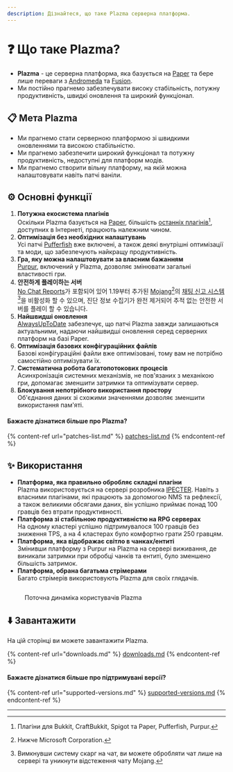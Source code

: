 ```yaml
---
description: Дізнайтеся, що таке Plazma серверна платформа.
---
```


# ❓ Що таке Plazma?

- **Plazma** - це серверна платформа, яка базується на [Paper](https://github.com/PaperMC/Paper) та бере лише переваги з [Andromeda](https://github.com/EarendelArchived/Andromeda) та [Fusion](https://github.com/RuinedTechnologyUnify/Fusion).
- Ми постійно прагнемо забезпечувати високу стабільність, потужну продуктивність, швидкі оновлення та широкий функціонал.

## 📋 Мета Plazma <a href="#id-1" id="id-1"></a>

- Ми прагнемо стати серверною платформою зі швидкими оновленнями та високою стабільністю.
- Ми прагнемо забезпечити широкий функціонал та потужну продуктивність, недоступні для платформ модів.
- Ми прагнемо створити вільну платформу, на якій можна налаштовувати навіть патчі ваніли.

## ⚙️ Основні функції <a href="#id-2" id="id-2"></a>

1. **Потужна екосистема плагінів**\
   Оскільки Plazma базується на [Paper](https://github.com/PaperMC/Paper), більшість [останніх плагінів](#user-content-fn-1)[^1], доступних в Інтернеті, працюють належним чином.
2. **Оптимізація без необхідних налаштувань**\
   Усі патчі [Pufferfish](https://github.com/pufferfish-gg/Pufferfish) вже включені, а також деякі внутрішні оптимізації та моди, що забезпечують найкращу продуктивність.
3. **Гра, яку можна налаштовувати за власним бажанням**\
   [Purpur](https://github.com/PurpurMC/Purpur), включений у Plazma, дозволяє змінювати загальні властивості гри.
4. **안전하게 플레이하는 서버**\
   [No Chat Reports](https://github.com/Aizistral-Studios/No-Chat-Reports)가 포함되어 있어 1.19부터 추가된 [Mojang](#user-content-fn-2)[^2]의 [채팅 신고 시스템](#user-content-fn-3)[^3]을 비활성화 할 수 있으며, 진단 정보 수집기가 완전 제거되어 추적 없는 안전한 서버를 플레이 할 수 있습니다.
5. **Найшвидші оновлення**\
   [AlwaysUpToDate](https://github.com/PlazmaMC/AlwaysUpToDate) забезпечує, що патчі Plazma завжди залишаються актуальними, надаючи найшвидші оновлення серед серверних платформ на базі Paper.
6. **Оптимізація базових конфігураційних файлів**\
   Базові конфігураційні файли вже оптимізовані, тому вам не потрібно самостійно оптимізувати їх.
7. **Систематична робота багатопотокових процесів**\
   Асинхронізація системних механізмів, не пов'язаних з механікою гри, допомагає зменшити затримки та оптимізувати сервер.
8. **Блокування непотрібного використання простору**\
   Об'єднання даних зі схожими значеннями дозволяє зменшити використання пам'яті.

#### Бажаєте дізнатися більше про Plazma? <a href="#etc-1" id="etc-1"></a>

{% content-ref url="patches-list.md" %}
[patches-list.md](patches-list.md)
{% endcontent-ref %}

## ✨ Використання <a href="#id-3" id="id-3"></a>

- **Платформа, яка правильно обробляє складні плагіни**\
  Plazma використовується на сервері розробника [IPECTER](https://github.com/IPECTER). Навіть з власними плагінами, які працюють за допомогою NMS та рефлексії, а також великими обсягами даних, він успішно приймає понад 100 гравців без втрати продуктивності.
- **Платформа зі стабільною продуктивністю на RPG серверах**\
  На одному кластері успішно підтримувалося 100 гравців без зниження TPS, а на 4 кластерах було комфортно грати 250 гравцям.
- **Платформа, яка відображає світло в чанках/ентиті**\
  Змінивши платформу з Purpur на Plazma на сервері виживання, де виникали затримки при обробці чанків та ентиті, було зменшено більшість затримок.
- **Платформа, обрана багатьма стрімерами**\
  Багато стрімерів використовують Plazma для своїх глядачів.

<figure>
   <img src="https://badge.plazmamc.org/internal/bstats" alt="">
   
   <figcaption><p>Поточна динаміка користувачів Plazma</p></figcaption>
</figure>

## ⬇️ Завантажити

На цій сторінці ви можете завантажити Plazma.

{% content-ref url="downloads.md" %}
[downloads.md](downloads.md)
{% endcontent-ref %}

#### Бажаєте дізнатися більше про підтримувані версії?

{% content-ref url="supported-versions.md" %}
[supported-versions.md](supported-versions.md)
{% endcontent-ref %}

***

[^1]: Плагіни для Bukkit, CraftBukkit, Spigot та Paper, Pufferfish, Purpur.

[^2]: Нижче Microsoft Corporation.

[^3]: Вимкнувши систему скарг на чат, ви можете обробляти чат лише на сервері та уникнути відстеження чату Mojang.

[^4]: Час, коли гра зупиняється для роботи системного механізму.
